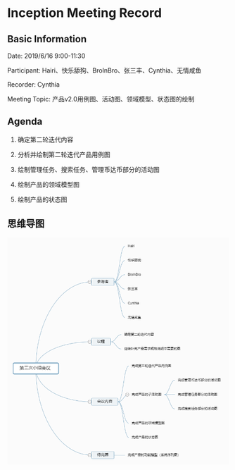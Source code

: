 # Inception Meeting Record 

## Basic Information

Date: 2019/6/16 9:00-11:30

Participant: Hairi、快乐舔狗、BroInBro、张三丰、Cynthia、无情咸鱼

Recorder: Cynthia

Meeting Topic: 产品v2.0用例图、活动图、领域模型、状态图的绘制

## Agenda

1. 确定第二轮迭代内容

2. 分析并绘制第二轮迭代产品用例图

3. 绘制管理任务、搜索任务、管理币达币部分的活动图

4. 绘制产品的领域模型图

5. 绘制产品的状态图

## 思维导图

![MindMap](../../assets/design/meetingrecord03.png)